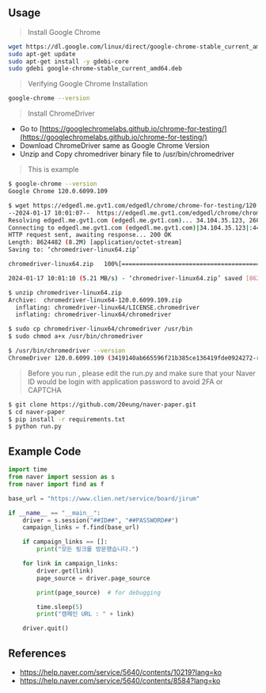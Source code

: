 ## Usage
> Install Google Chrome
```bash
wget https://dl.google.com/linux/direct/google-chrome-stable_current_amd64.deb
sudo apt-get update
sudo apt-get install -y gdebi-core
sudo gdebi google-chrome-stable_current_amd64.deb
```

> Verifying Google Chrome Installation
```bash
google-chrome --version
```

> Install ChromeDriver
- Go to [https://googlechromelabs.github.io/chrome-for-testing/](https://googlechromelabs.github.io/chrome-for-testing/)
- Download ChromeDriver same as Google Chrome Version
- Unzip and Copy chromedriver binary file to /usr/bin/chromedriver

> This is example
```bash
$ google-chrome --version
Google Chrome 120.0.6099.109

$ wget https://edgedl.me.gvt1.com/edgedl/chrome/chrome-for-testing/120.0.6099.109/linux64/chromedriver-linux64.zip
--2024-01-17 10:01:07--  https://edgedl.me.gvt1.com/edgedl/chrome/chrome-for-testing/120.0.6099.109/linux64/chromedriver-linux64.zip
Resolving edgedl.me.gvt1.com (edgedl.me.gvt1.com)... 34.104.35.123, 2600:1900:4110:86f::
Connecting to edgedl.me.gvt1.com (edgedl.me.gvt1.com)|34.104.35.123|:443... connected.
HTTP request sent, awaiting response... 200 OK
Length: 8624482 (8.2M) [application/octet-stream]
Saving to: ‘chromedriver-linux64.zip’

chromedriver-linux64.zip   100%[=======================================>]   8.22M  5.21MB/s    in 1.6s

2024-01-17 10:01:10 (5.21 MB/s) - ‘chromedriver-linux64.zip’ saved [8624482/8624482]

$ unzip chromedriver-linux64.zip
Archive:  chromedriver-linux64-120.0.6099.109.zip
  inflating: chromedriver-linux64/LICENSE.chromedriver
  inflating: chromedriver-linux64/chromedriver

$ sudo cp chromedriver-linux64/chromedriver /usr/bin
$ sudo chmod a+x /usr/bin/chromedriver

$ /usr/bin/chromedriver --version
ChromeDriver 120.0.6099.109 (3419140ab665596f21b385ce136419fde0924272-refs/branch-heads/6099@{#1483})
```

> Before you run , please edit the run.py and make sure that your Naver ID would be login with application password to avoid 2FA or CAPTCHA
```bash
$ git clone https://github.com/20eung/naver-paper.git
$ cd naver-paper
$ pip install -r requirements.txt
$ python run.py 
```

## Example Code
```python
import time
from naver import session as s
from naver import find as f

base_url = "https://www.clien.net/service/board/jirum"

if __name__ == "__main__":
    driver = s.session("##ID##", "##PASSWORD##")
    campaign_links = f.find(base_url)

    if campaign_links == []:
        print("모든 링크를 방문했습니다.")

    for link in campaign_links:
        driver.get(link)
        page_source = driver.page_source

        print(page_source)  # for debugging

        time.sleep(5)
        print("캠페인 URL : " + link)

    driver.quit()
```

## References
* https://help.naver.com/service/5640/contents/10219?lang=ko
* https://help.naver.com/service/5640/contents/8584?lang=ko
